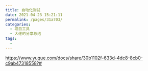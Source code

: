 ```yaml
---
title: 自动化测试
date: 2021-04-23 15:21:11
permalink: /pages/31a703/
categories:
  - 项目工具
  - 大佬的分享总结
tags:
  -
---
```



https://www.yuque.com/docs/share/30b1102f-633d-4dc8-8cb0-c9ab47318558?#
